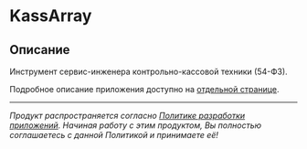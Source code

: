 # KassArray

## Описание

Инструмент сервис-инженера контрольно-кассовой техники (54-ФЗ).

Подробное описание приложения доступно на [отдельной странице](https://adslbarxatov.github.io/KassArray).

---

*Продукт распространяется согласно [Политике разработки приложений](https://adslbarxatov.github.io/ADP/ru).
Начиная работу с этим продуктом, Вы полностью соглашаетесь с данной Политикой и принимаете её!*
